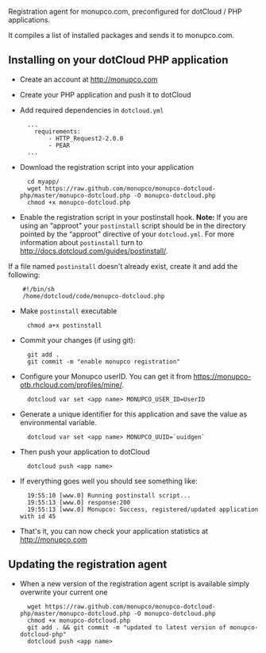 Registration agent for monupco.com, preconfigured for dotCloud / PHP
applications.

It compiles a list of installed packages and sends it to monupco.com.

Installing on your dotCloud PHP application
-------------------------------------------

- Create an account at http://monupco.com

- Create your PHP application and push it to dotCloud

- Add required dependencies in `dotcloud.yml`

        ...
          requirements:
              - HTTP_Request2-2.0.0
              - PEAR
        ...

- Download the registration script into your application

        cd myapp/
        wget https://raw.github.com/monupco/monupco-dotcloud-php/master/monupco-dotcloud.php -O monupco-dotcloud.php
        chmod +x monupco-dotcloud.php

- Enable the registration script in your postinstall hook. **Note:**
If you are using an "approot" your `postinstall` script should be in the 
directory pointed by the “approot” directive of your `dotcloud.yml`.
For more information about `postinstall` turn to 
http://docs.dotcloud.com/guides/postinstall/.

If a file named `postinstall` doesn't already exist, create it and add the following:

        #!/bin/sh
        /home/dotcloud/code/monupco-dotcloud.php

- Make `postinstall` executable

        chmod a+x postinstall

- Commit your changes (if using git):

        git add .
        git commit -m "enable monupco registration"

- Configure your Monupco userID. You can get it from https://monupco-otb.rhcloud.com/profiles/mine/.

        dotcloud var set <app name> MONUPCO_USER_ID=UserID

- Generate a unique identifier for this application and save the value as environmental variable.

        dotcloud var set <app name> MONUPCO_UUID=`uuidgen`

- Then push your application to dotCloud

        dotcloud push <app name>

- If everything goes well you should see something like:

        19:55:10 [www.0] Running postinstall script...
        19:55:13 [www.0] response:200
        19:55:13 [www.0] Monupco: Success, registered/updated application with id 45

- That's it, you can now check your application statistics at http://monupco.com

Updating the registration agent
-------------------------------

- When a new version of the registration agent script is available simply overwrite your current one

        wget https://raw.github.com/monupco/monupco-dotcloud-php/master/monupco-dotcloud.php -O monupco-dotcloud.php
        chmod +x monupco-dotcloud.php
        git add . && git commit -m "updated to latest version of monupco-dotcloud-php"
        dotcloud push <app name>
